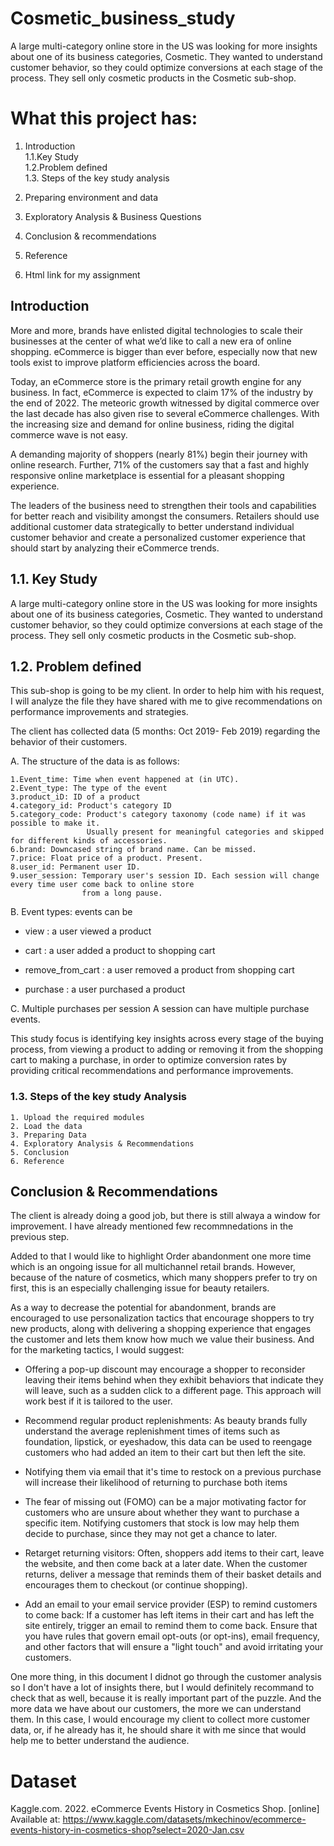 # Cosmetic_business_study
A large multi-category online store in the US was looking for more insights about one of its business categories, Cosmetic. They wanted to understand customer behavior, so they could optimize conversions at each stage of the process. They sell only cosmetic products in the Cosmetic sub-shop.

# What this project has: 

1. Introduction
    <br> 1.1.Key Study
    <br> 1.2.Problem defined
    <br> 1.3. Steps of the key study analysis
 
 2. Preparing environment and data
 3. Exploratory Analysis & Business Questions
 4. Conclusion & recommendations
 5. Reference
 6. Html link for my assignment
 
## Introduction
More and more, brands have enlisted digital technologies to scale their businesses at the center of what we’d like to call a 
new era of online shopping.  eCommerce is bigger than ever before, especially now that new tools exist to improve platform 
efficiencies across the board. 

Today, an eCommerce store is the primary retail growth engine for any business. In fact, eCommerce is expected to claim 17%
of the industry by the end of 2022. The meteoric growth witnessed by digital commerce over the last decade has also given 
rise to several eCommerce challenges. With the increasing size and demand for online business, riding the digital commerce
wave is not easy.

A demanding majority of shoppers (nearly 81%) begin their journey with online research. Further, 71% of the customers say 
that a fast and highly responsive online marketplace is essential for a pleasant shopping experience.

The leaders of the business need to strengthen their tools and capabilities for better reach and visibility amongst the 
consumers. Retailers should use additional customer data strategically to better understand individual customer behavior
and create a personalized customer experience that should start by analyzing their eCommerce trends.

## 1.1. Key Study
A large multi-category online store in the US was looking for more insights about one of its business categories, Cosmetic. 
They wanted to understand customer behavior, so they could optimize conversions at each stage of the process. They sell only cosmetic products in the Cosmetic sub-shop.

## 1.2. Problem defined

This sub-shop is going to be my client. In order to help him with his request, I will analyze the file they have shared with
me to give recommendations on performance improvements and strategies. 

The client has collected data (5 months: Oct 2019- Feb 2019) regarding the behavior of their customers.

  A. The structure of the data is as follows:
    
    1.Event_time: Time when event happened at (in UTC).
    2.Event_type: The type of the event   
    3.product_iD: ID of a product
    4.category_id: Product's category ID
    5.category_code: Product's category taxonomy (code name) if it was possible to make it.
                     Usually present for meaningful categories and skipped for different kinds of accessories.
    6.brand: Downcased string of brand name. Can be missed.
    7.price: Float price of a product. Present.
    8.user_id: Permanent user ID.
    9.user_session: Temporary user's session ID. Each session will change every time user come back to online store
                    from a long pause.
        
 
  B. Event types: events can be
          
   - view : a user viewed a product
   + cart : a user added a product to shopping cart
   - remove_from_cart : a user removed a product from shopping cart
   + purchase : a user purchased a product

                
  C. Multiple purchases per session
    A session can have multiple purchase events.                  

This study focus is identifying key insights across every stage of the buying process, from viewing a
product to adding or removing it from the shopping cart to making a purchase, in order to optimize conversion rates by 
providing critical recommendations and performance improvements.

 ### 1.3. Steps of the key study Analysis  
    
    1. Upload the required modules
    2. Load the data  
    3. Preparing Data 
    4. Exploratory Analysis & Recommendations
    5. Conclusion
    6. Reference
    
## Conclusion & Recommendations
The client is already doing a good job, but there is still alwaya a window for improvement. I have already mentioned few 
recommnedations in the previous step.

Added to that I would like to highlight Order abandonment one more time which is an ongoing issue for all multichannel
retail brands. However, because of the nature of cosmetics, which many shoppers prefer to try on first, this is an especially 
challenging issue for beauty retailers.

As a way to decrease the potential for abandonment, brands are encouraged to use personalization tactics that encourage 
shoppers to try new products, along with delivering a shopping experience that engages the customer and lets them know how 
much we value their business. And for the marketing tactics, I would suggest:

+ Offering a pop-up discount may encourage a shopper to reconsider leaving their items behind when they exhibit behaviors 
  that indicate they will leave, such as a sudden click to a different page. This approach will work best if it is tailored
  to the user. 

+ Recommend regular product replenishments: As beauty brands fully understand the average replenishment times of items such
  as foundation, lipstick, or eyeshadow, this data can be used to reengage customers who had added an item to their cart but
  then left the site.

+ Notifying them via email that it's time to restock on a previous purchase will increase their likelihood of returning to
  purchase both items

+ The fear of missing out (FOMO) can be a major motivating factor for customers who are unsure about whether they want to
  purchase a specific item. Notifying customers that stock is low may help them decide to purchase, since they may not get
  a chance to later.

+ Retarget returning visitors: Often, shoppers add items to their cart, leave the website, and then come back at a later date.
  When the customer returns, deliver a message that reminds them of their basket details and encourages them to checkout 
  (or continue shopping).
    
+ Add an email to your email service provider (ESP) to remind customers to come back: If a customer has left items in their
  cart and has left the site entirely, trigger an email to remind them to come back. Ensure that you have rules that govern
  email opt-outs (or opt-ins), email frequency, and other factors that will ensure a "light touch" and avoid irritating your
  customers.

One more thing, in this document I didnot go through the customer analysis so I don't have a lot of insights there, but I would 
definitely recommand to check that as well, because it is really important part of the puzzle. And the more data we have about
our customers, the more we can understand them. In this case, I would encourage my client to collect more customer data, or, 
if he already has it, he should share it with me since that would help me to better understand the audience.
    
# Dataset
Kaggle.com. 2022. eCommerce Events History in Cosmetics Shop. [online] Available at:
<https://www.kaggle.com/datasets/mkechinov/ecommerce-events-history-in-cosmetics-shop?select=2020-Jan.csv>


